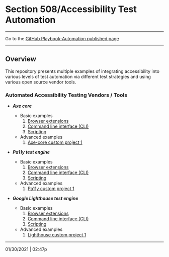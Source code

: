 # Section 508/Accessibility Test Automation

<hr>

Go to the [GitHub Playbook-Automation published page](https://section508coordinators.github.io/Dev-Automation/)

<hr>

## Overview
This repository presents multiple examples of integrating accessibility into various levels of test automation via different test strategies and using various open source vendor tools.

### Automated Accessibility Testing Vendors / Tools

  * ***Axe core***
    * Basic examples
        1. [Browser extensions](/Dev-Automation/tree/master/examples/axe-core/axe-basic-browser-ext)
        2. [Command line interface (CLI)](https://github.com/Section508Coordinators/Dev-Automation/tree/master/examples/axe-core/axe-basic-cli)
        3. [Scripting](https://github.com/Section508Coordinators/Dev-Automation/tree/master/examples/axe-core/axe-basic-scripts)
    * Advanced examples
        1. [Axe-core custom project 1](https://github.com/Section508Coordinators/Dev-Automation/tree/master/examples/axe-core/axe-advanced-project1)
    
  * ***Pa11y test engine***
    * Basic examples
        1. [Browser extensions](https://github.com/Section508Coordinators/Dev-Automation/tree/master/examples/pa11y/pa11y-basic-browser-ext)
        2. [Command line interface (CLI)](https://github.com/Section508Coordinators/Dev-Automation/tree/master/examples/pa11y/pa11y-basic-cli)
        3. [Scripting](https://github.com/Section508Coordinators/Dev-Automation/tree/master/examples/pa11y/pa11y-basic-scripts)
    * Advanced examples
        1. [Pa11y custom project 1](https://github.com/Section508Coordinators/Dev-Automation/tree/master/examples/pa11y/pa11y-advanced-project1)
    
  * ***Google Lighthouse test engine***
    * Basic examples
        1. [Browser extensions](https://github.com/Section508Coordinators/Dev-Automation/tree/master/examples/lighthouse/lh-basic-browser-ext)
        2. [Command line interface (CLI)](https://github.com/Section508Coordinators/Dev-Automation/tree/master/examples/lighthouse/lh-basic-cli)
        3. [Scripting](https://github.com/Section508Coordinators/Dev-Automation/tree/master/examples/lighthouse/lh-basic-scripts)
    * Advanced examples
        1. [Lighthouse custom project 1](https://github.com/Section508Coordinators/Dev-Automation/tree/master/examples/lighthouse/lh-advanced-project1)
        
<hr>

01/30/2021 | 02:47p

